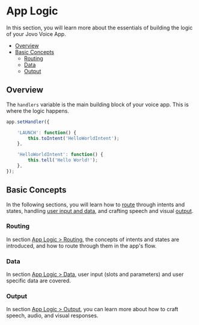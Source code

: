 # App Logic

In this section, you will learn more about the essentials of building the logic of your Jovo Voice App.

* [Overview](#overview)
* [Basic Concepts](#basic-concepts)
  * [Routing](#routing)
  * [Data](#data)
  * [Output](#output)


## Overview

The `handlers` variable is the main building block of your voice app. This is where the logic happens.

```javascript
app.setHandler({

    'LAUNCH': function() {
        this.toIntent('HelloWorldIntent');
    },

    'HelloWorldIntent': function() {
        this.tell('Hello World!');
    },
});
```


## Basic Concepts

In the following sections, you will learn how to [route](#routing) through intents and states, handling [user input and data](#data), and crafting speech and visual [output](#output). 

### Routing

In section [App Logic > Routing](../04_app-logic/01_routing), the concepts of intents and states are introduced, and how to route through them in the app's flow.


### Data

In section [App Logic > Data](../04_app-logic/02_data), user input (slots and parameters) and user specific data are covered.


### Output

In section [App Logic > Output](../04_app-logic/03_output), you can learn more about how to craft speech, audio, and visual responses.

